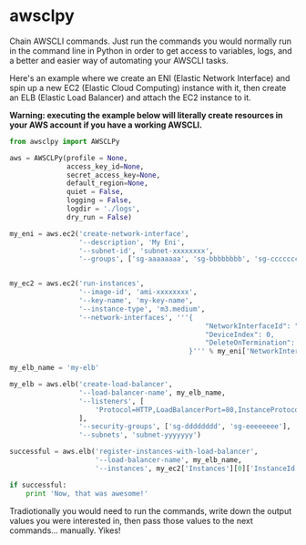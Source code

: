 awsclpy
=======

Chain AWSCLI commands. Just run the commands you would normally run in the command
line in Python in order to get access to variables, logs, and a better and easier
way of automating your AWSCLI tasks.

Here's an example where we create an ENI (Elastic Network Interface) and spin up
a new EC2 (Elastic Cloud Computing) instance with it, then create an ELB (Elastic
Load Balancer) and attach the EC2 instance to it.

**Warning: executing the example below will literally create resources in your AWS
account if you have a working AWSCLI.**

```python
from awsclpy import AWSCLPy

aws = AWSCLPy(profile = None,
              access_key_id=None,
              secret_access_key=None,
              default_region=None,
              quiet = False,
              logging = False,
              logdir = './logs',
              dry_run = False)

my_eni = aws.ec2('create-network-interface',
                 '--description', 'My Eni',
                 '--subnet-id', 'subnet-xxxxxxxx',
                 '--groups', ['sg-aaaaaaaa', 'sg-bbbbbbbb', 'sg-cccccccc'])


my_ec2 = aws.ec2('run-instances',
                 '--image-id', 'ami-xxxxxxxx',
                 '--key-name', 'my-key-name',
                 '--instance-type', 'm3.medium',
                 '--network-interfaces', '''{
                                                "NetworkInterfaceId": "%s",
                                                "DeviceIndex": 0,
                                                "DeleteOnTermination": false
                                            }''' % my_eni['NetworkInterface']['NetworkInterfaceId'])

my_elb_name = 'my-elb'

my_elb = aws.elb('create-load-balancer',
                 '--load-balancer-name', my_elb_name,
                 '--listeners', [
                     'Protocol=HTTP,LoadBalancerPort=80,InstanceProtocol=HTTP,InstancePort=80',
                 ],
                 '--security-groups', ['sg-dddddddd', 'sg-eeeeeeee'],
                 '--subnets', 'subnet-yyyyyyy')

successful = aws.elb('register-instances-with-load-balancer',
                     '--load-balancer-name', my_elb_name,
                     '--instances', my_ec2['Instances'][0]['InstanceId'])

if successful:
    print 'Now, that was awesome!'
```

Tradiotionally you would need to run the commands, write down the output values
you were interested in, then pass those values to the next commands... manually.
Yikes!
